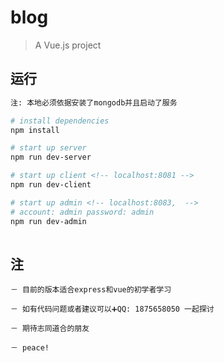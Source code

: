# blog

> A Vue.js project

## 运行

``` bash
注: 本地必须依据安装了mongodb并且启动了服务

# install dependencies
npm install

# start up server
npm run dev-server

# start up client <!-- localhost:8081 -->
npm run dev-client

# start up admin <!-- localhost:8083,  -->
# account: admin password: admin
npm run dev-admin 
 
```

## 注

	－ 目前的版本适合express和vue的初学者学习
	
	－ 如有代码问题或者建议可以➕QQ: 1875658050 一起探讨
	
	－ 期待志同道合的朋友 
	
	－ peace!

